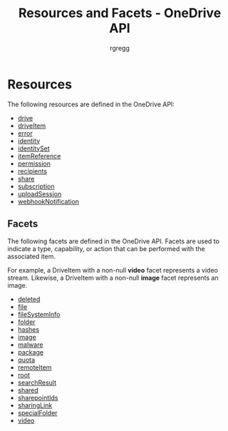 ﻿---
author: rgregg
ms.author: rgregg
ms.date: 09/10/2017
title: Resources and Facets - OneDrive API
---
# Resources

The following resources are defined in the OneDrive API:

* [drive](drive.md)
* [driveItem](driveitem.md)
* [error](error.md)
* [identity](identity.md)
* [identitySet](identitySet.md)
* [itemReference](itemReference.md)
* [permission](permission.md)
* [recipients](driverecipient.md)
* [share](shareddriveitem.md)
* [subscription](subscription.md)
* [uploadSession](uploadSession.md)
* [webhookNotification](webhooknotification.md)

## Facets

The following facets are defined in the OneDrive API.
Facets are used to indicate a type, capability, or action that can be performed with the associated item.

For example, a DriveItem with a non-null **video** facet represents a video stream.
Likewise, a DriveItem with a non-null **image** facet represents an image.

* [deleted](../resources/deleted.md)
* [file](../resources/file.md)
* [fileSystemInfo](../resources/filesysteminfo.md)
* [folder](../resources/folder.md)
* [hashes](../resources/hashes.md)
* [image](../resources/image.md)
* [malware](../resources/malware.md)
* [package](../resources/package.md)
* [quota](../resources/quota.md)
* [remoteItem](../resources/remoteitem.md)
* [root](../resources/root.md)
* [searchResult](../resources/searchResult.md)
* [shared](../resources/shared.md)
* [sharepointIds](../resources/sharepointIds.md)
* [sharingLink](../resources/sharinglink.md)
* [specialFolder](../resources/specialfolder.md)
* [video](../resources/video.md)


<!-- {
  "type": "#page.annotation",
  "title": "Resources in the OneDrive API",
  "description": "List of resources available in the OneDrive API",
  "keywords": "resources,list of resources,drive,identity,item,facet",
  "section": "documentation",
  "tocPath": "Resources",
  "tocIndex": 500
} -->
